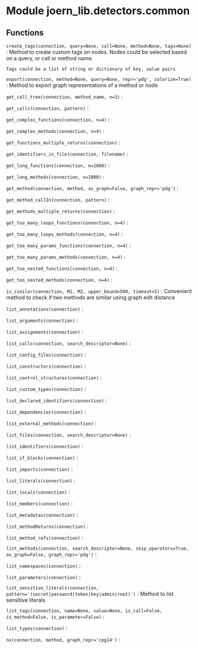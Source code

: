 Module joern_lib.detectors.common
=================================

Functions
---------

    
`create_tags(connection, query=None, call=None, method=None, tags=None)`
:   Method to create custom tags on nodes. Nodes could be selected based on a query, or call or method name.
    
    Tags could be a list of string or dictionary of key, value pairs

    
`export(connection, method=None, query=None, repr='pdg', colorize=True)`
:   Method to export graph representations of a method or node

    
`get_call_tree(connection, method_name, n=3)`
:   

    
`get_calls(connection, pattern)`
:   

    
`get_complex_functions(connection, n=4)`
:   

    
`get_complex_methods(connection, n=4)`
:   

    
`get_functions_multiple_returns(connection)`
:   

    
`get_identifiers_in_file(connection, filename)`
:   

    
`get_long_functions(connection, n=1000)`
:   

    
`get_long_methods(connection, n=1000)`
:   

    
`get_method(connection, method, as_graph=False, graph_repr='pdg')`
:   

    
`get_method_callIn(connection, pattern)`
:   

    
`get_methods_multiple_returns(connection)`
:   

    
`get_too_many_loops_functions(connection, n=4)`
:   

    
`get_too_many_loops_methods(connection, n=4)`
:   

    
`get_too_many_params_functions(connection, n=4)`
:   

    
`get_too_many_params_methods(connection, n=4)`
:   

    
`get_too_nested_functions(connection, n=4)`
:   

    
`get_too_nested_methods(connection, n=4)`
:   

    
`is_similar(connection, M1, M2, upper_bound=500, timeout=5)`
:   Convenient method to check if two methods are similar using graph edit distance

    
`list_annotations(connection)`
:   

    
`list_arguments(connection)`
:   

    
`list_assignments(connection)`
:   

    
`list_calls(connection, search_descriptor=None)`
:   

    
`list_config_files(connection)`
:   

    
`list_constructors(connection)`
:   

    
`list_control_structures(connection)`
:   

    
`list_custom_types(connection)`
:   

    
`list_declared_identifiers(connection)`
:   

    
`list_dependencies(connection)`
:   

    
`list_external_methods(connection)`
:   

    
`list_files(connection, search_descriptor=None)`
:   

    
`list_identifiers(connection)`
:   

    
`list_if_blocks(connection)`
:   

    
`list_imports(connection)`
:   

    
`list_literals(connection)`
:   

    
`list_locals(connection)`
:   

    
`list_members(connection)`
:   

    
`list_metadatas(connection)`
:   

    
`list_methodReturns(connection)`
:   

    
`list_method_refs(connection)`
:   

    
`list_methods(connection, search_descriptor=None, skip_operators=True, as_graph=False, graph_repr='pdg')`
:   

    
`list_namespaces(connection)`
:   

    
`list_parameters(connection)`
:   

    
`list_sensitive_literals(connection, pattern='(secret|password|token|key|admin|root)')`
:   Method to list sensitive literals

    
`list_tags(connection, name=None, value=None, is_call=False, is_method=False, is_parameter=False)`
:   

    
`list_types(connection)`
:   

    
`nx(connection, method, graph_repr='cpg14')`
: